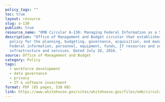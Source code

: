 ```yaml
---
policy_tags: ""
toc: true
layout: resource
slug: a-130
publish: true
resource_name: "OMB Circular A-130: Managing Federal Information as a Strategic Resource"
description: "Office of Management and Budget circular that establishes general
  policy for the planning, budgeting, governance, acquisition, and management of
  Federal information, personnel, equipment, funds, IT resources and supporting
  infrastructure and services. Dated July 28, 2016. "
source: Office of Management and Budget
category: Policy
tags:
  - workforce development
  - data governance
  - privacy
  - IT & software investment
format: PDF (85 pages, 538 KB)
link: https://www.whitehouse.gov/sites/whitehouse.gov/files/omb/circulars/A130/a130revised.pdf
---
```

